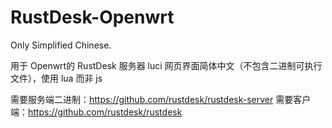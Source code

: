 # RustDesk-Openwrt
Only Simplified Chinese.

用于 Openwrt的 RustDesk 服务器 luci 网页界面简体中文（不包含二进制可执行文件），使用 lua 而非 js

需要服务端二进制：https://github.com/rustdesk/rustdesk-server
需要客户端：https://github.com/rustdesk/rustdesk
